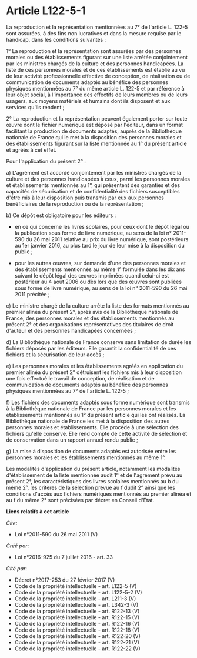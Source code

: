 # Article L122-5-1

La reproduction et la représentation mentionnées au 7° de l'article L. 122-5 sont assurées, à des fins non lucratives et dans
la mesure requise par le handicap, dans les conditions suivantes : 

1° La reproduction et la représentation sont assurées par des personnes morales ou des établissements figurant sur une liste
arrêtée conjointement par les ministres chargés de la culture et des personnes handicapées. La liste de ces personnes morales
et de ces établissements est établie au vu de leur activité professionnelle effective de conception, de réalisation ou de
communication de documents adaptés au bénéfice des personnes physiques mentionnées au 7° du même article L. 122-5 et par
référence à leur objet social, à l'importance des effectifs de leurs membres ou de leurs usagers, aux moyens matériels et
humains dont ils disposent et aux services qu'ils rendent ; 

2° La reproduction et la représentation peuvent également porter sur toute œuvre dont le fichier numérique est déposé par
l'éditeur, dans un format facilitant la production de documents adaptés, auprès de la Bibliothèque nationale de France qui le
met à la disposition des personnes morales et des établissements figurant sur la liste mentionnée au 1° du présent article et
agréés à cet effet. 

Pour l'application du présent 2° : 

a) L'agrément est accordé conjointement par les ministres chargés de la culture et des personnes handicapées à ceux, parmi
les personnes morales et établissements mentionnés au 1°, qui présentent des garanties et des capacités de sécurisation et de
confidentialité des fichiers susceptibles d'être mis à leur disposition puis transmis par eux aux personnes bénéficiaires de
la reproduction ou de la représentation ; 

b) Ce dépôt est obligatoire pour les éditeurs :

- en ce qui concerne les livres scolaires, pour ceux dont le dépôt légal ou la publication sous forme de livre numérique, au
sens de la loi n° 2011-590 du 26 mai 2011 relative au prix du livre numérique, sont postérieurs au 1er janvier 2016, au plus
tard le jour de leur mise à la disposition du public ;

- pour les autres œuvres, sur demande d'une des personnes morales et des établissements mentionnés au même 1° formulée dans
les dix ans suivant le dépôt légal des œuvres imprimées quand celui-ci est postérieur au 4 août 2006 ou dès lors que des
œuvres sont publiées sous forme de livre numérique, au sens de la loi n° 2011-590 du 26 mai 2011 précitée ; 

c) Le ministre chargé de la culture arrête la liste des formats mentionnés au premier alinéa du présent 2°, après avis de la
Bibliothèque nationale de France, des personnes morales et des établissements mentionnés au présent 2° et des organisations
représentatives des titulaires de droit d'auteur et des personnes handicapées concernées ; 

d) La Bibliothèque nationale de France conserve sans limitation de durée les fichiers déposés par les éditeurs. Elle garantit
la confidentialité de ces fichiers et la sécurisation de leur accès ; 

e) Les personnes morales et les établissements agréés en application du premier alinéa du présent 2° détruisent les fichiers
mis à leur disposition une fois effectué le travail de conception, de réalisation et de communication de documents adaptés au
bénéfice des personnes physiques mentionnées au 7° de l'article L. 122-5 ; 

f) Les fichiers des documents adaptés sous forme numérique sont transmis à la Bibliothèque nationale de France par les
personnes morales et les établissements mentionnés au 1° du présent article qui les ont réalisés. La Bibliothèque nationale
de France les met à la disposition des autres personnes morales et établissements. Elle procède à une sélection des fichiers
qu'elle conserve. Elle rend compte de cette activité de sélection et de conservation dans un rapport annuel rendu public ; 

g) La mise à disposition de documents adaptés est autorisée entre les personnes morales et les établissements mentionnés au
même 1°. 

Les modalités d'application du présent article, notamment les modalités d'établissement de la liste mentionnée audit 1° et de
l'agrément prévu au présent 2°, les caractéristiques des livres scolaires mentionnés au b du même 2°, les critères de la
sélection prévue au f dudit 2° ainsi que les conditions d'accès aux fichiers numériques mentionnés au premier alinéa et au f
du même 2° sont précisées par décret en Conseil d'Etat.

**Liens relatifs à cet article**

_Cite_:

  - Loi n°2011-590 du 26 mai 2011 (V)

_Créé par_:

  - Loi n°2016-925 du 7 juillet 2016 - art. 33

_Cité par_:

  - Décret n°2017-253 du 27 février 2017 (V)
  - Code de la propriété intellectuelle - art. L122-5 (V)
  - Code de la propriété intellectuelle - art. L122-5-2 (V)
  - Code de la propriété intellectuelle - art. L211-3 (V)
  - Code de la propriété intellectuelle - art. L342-3 (V)
  - Code de la propriété intellectuelle - art. R122-13 (V)
  - Code de la propriété intellectuelle - art. R122-15 (V)
  - Code de la propriété intellectuelle - art. R122-16 (V)
  - Code de la propriété intellectuelle - art. R122-18 (V)
  - Code de la propriété intellectuelle - art. R122-20 (V)
  - Code de la propriété intellectuelle - art. R122-21 (V)
  - Code de la propriété intellectuelle - art. R122-22 (V)
